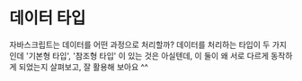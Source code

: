 # 데이터 타입

자바스크립트는 데이터를 어떤 과정으로 처리할까?
데이터를 처리하는 타입이 두 가지인데 '기본형 타입', '참조형 타입' 이 있는 것은 아실텐데, 이 둘이 왜 서로 다르게 동작하게 되었는지 살펴보고, 잘 활용해 보아요 ^^



<!--stackedit_data:
eyJoaXN0b3J5IjpbLTEyNTI3OTg4NTgsNDA4NTQyOTQ3XX0=
-->